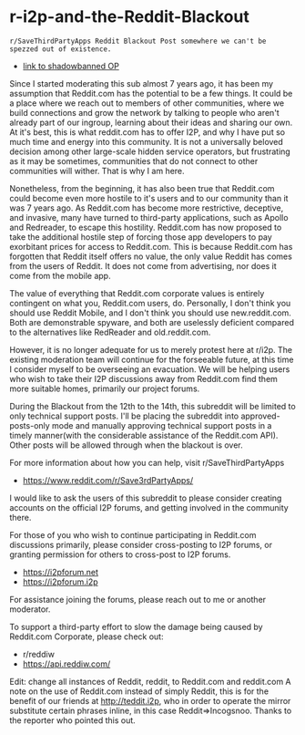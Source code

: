 # r-i2p-and-the-Reddit-Blackout

```
r/SaveThirdPartyApps Reddit Blackout Post somewhere we can't be spezzed out of existence.
```

- [link to shadowbanned OP](https://old.reddit.com/r/i2p/comments/143rh54/ri2p_and_the_reddit_blackout/)

Since I started moderating this sub almost 7 years ago, it has been my assumption that Reddit.com has the potential to be a few things. It could be a place where we reach out to members of other communities, where we build connections and grow the network by talking to people who aren't already part of our ingroup, learning about their ideas and sharing our own. At it's best, this is what reddit.com has to offer I2P, and why I have put so much time and energy into this community. It is not a universally beloved decision among other large-scale hidden service operators, but frustrating as it may be sometimes, communities that do not connect to other communities will wither. That is why I am here.

Nonetheless, from the beginning, it has also been true that Reddit.com could become even more hostile to it's users and to our community than it was 7 years ago. As Reddit.com has become more restrictive, deceptive, and invasive, many have turned to third-party applications, such as Apollo and Redreader, to escape this hostility. Reddit.com has now proposed to take the additional hostile step of forcing those app developers to pay exorbitant prices for access to Reddit.com. This is because Reddit.com has forgotten that Reddit itself offers no value, the only value Reddit has comes from the users of Reddit. It does not come from advertising, nor does it come from the mobile app.

The value of everything that Reddit.com corporate values is entirely contingent on what you, Reddit.com users, do. Personally, I don't think you should use Reddit Mobile, and I don't think you should use new.reddit.com. Both are demonstrable spyware, and both are uselessly deficient compared to the alternatives like RedReader and old.reddit.com.

However, it is no longer adequate for us to merely protest here at r/i2p. The existing moderation team will continue for the forseeable future, at this time I consider myself to be overseeing an evacuation. We will be helping users who wish to take their I2P discussions away from Reddit.com find them more suitable homes, primarily our project forums.

During the Blackout from the 12th to the 14th, this subreddit will be limited to only technical support posts. I'll be placing the subreddit into approved-posts-only mode and manually approving technical support posts in a timely manner(with the considerable assistance of the Reddit.com API). Other posts will be allowed through when the blackout is over.

For more information about how you can help, visit r/SaveThirdPartyApps

 - https://www.reddit.com/r/Save3rdPartyApps/

I would like to ask the users of this subreddit to please consider creating accounts on the official I2P forums, and getting involved in the community there.

For those of you who wish to continue participating in Reddit.com discussions primarily, please consider cross-posting to I2P forums, or granting permission for others to cross-post to I2P forums.

- https://i2pforum.net
- https://i2pforum.i2p

For assistance joining the forums, please reach out to me or another moderator.

To support a third-party effort to slow the damage being caused by Reddit.com Corporate, please check out:

- r/reddiw
- https://api.reddiw.com/

Edit: change all instances of Reddit, reddit, to Reddit.com and reddit.com
A note on the use of Reddit.com instead of simply Reddit, this is for the benefit of our friends at http://teddit.i2p, who in order to operate the mirror substitute certain phrases inline, in this case Reddit=>Incogsnoo. Thanks to the reporter who pointed this out.